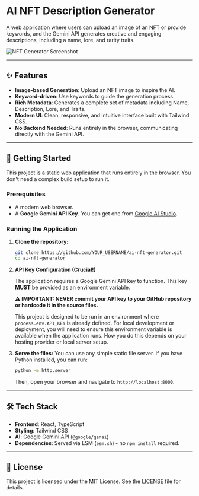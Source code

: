 
# AI NFT Description Generator

A web application where users can upload an image of an NFT or provide keywords, and the Gemini API generates creative and engaging descriptions, including a name, lore, and rarity traits.

![NFT Generator Screenshot](https://storage.googleapis.com/aip-dev-source-public/assets/nft-generator-screenshot.png)

---

## ✨ Features

- **Image-based Generation**: Upload an NFT image to inspire the AI.
- **Keyword-driven**: Use keywords to guide the generation process.
- **Rich Metadata**: Generates a complete set of metadata including Name, Description, Lore, and Traits.
- **Modern UI**: Clean, responsive, and intuitive interface built with Tailwind CSS.
- **No Backend Needed**: Runs entirely in the browser, communicating directly with the Gemini API.

---

## 🚀 Getting Started

This project is a static web application that runs entirely in the browser. You don't need a complex build setup to run it.

### Prerequisites

- A modern web browser.
- A **Google Gemini API Key**. You can get one from [Google AI Studio](https://aistudio.google.com/).

### Running the Application

1.  **Clone the repository:**
    ```bash
    git clone https://github.com/YOUR_USERNAME/ai-nft-generator.git
    cd ai-nft-generator
    ```

2.  **API Key Configuration (Crucial!)**

    The application requires a Google Gemini API key to function. This key **MUST** be provided as an environment variable.

    **⚠️ IMPORTANT: NEVER commit your API key to your GitHub repository or hardcode it in the source files.**

    This project is designed to be run in an environment where `process.env.API_KEY` is already defined. For local development or deployment, you will need to ensure this environment variable is available when the application runs. How you do this depends on your hosting provider or local server setup.

3.  **Serve the files:**
    You can use any simple static file server. If you have Python installed, you can run:
    ```bash
    python -m http.server
    ```
    Then, open your browser and navigate to `http://localhost:8000`.

---

## 🛠️ Tech Stack

- **Frontend**: React, TypeScript
- **Styling**: Tailwind CSS
- **AI**: Google Gemini API (`@google/genai`)
- **Dependencies**: Served via ESM (`esm.sh`) - no `npm install` required.

---

## 📄 License

This project is licensed under the MIT License. See the [LICENSE](LICENSE) file for details.
